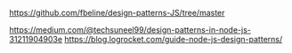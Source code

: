 https://github.com/fbeline/design-patterns-JS/tree/master

https://medium.com/@techsuneel99/design-patterns-in-node-js-31211904903e
https://blog.logrocket.com/guide-node-js-design-patterns/